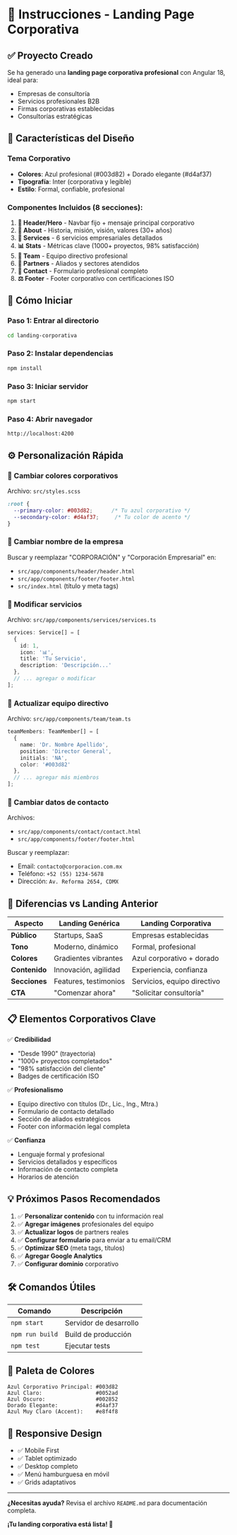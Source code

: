 # 🏢 Instrucciones - Landing Page Corporativa

## ✅ Proyecto Creado

Se ha generado una **landing page corporativa profesional** con Angular 18, ideal para:
- Empresas de consultoría
- Servicios profesionales B2B
- Firmas corporativas establecidas
- Consultorías estratégicas

## 🎨 Características del Diseño

### Tema Corporativo
- **Colores**: Azul profesional (#003d82) + Dorado elegante (#d4af37)
- **Tipografía**: Inter (corporativa y legible)
- **Estilo**: Formal, confiable, profesional

### Componentes Incluidos (8 secciones):

1. **📄 Header/Hero** - Navbar fijo + mensaje principal corporativo
2. **🏢 About** - Historia, misión, visión, valores (30+ años)
3. **💼 Services** - 6 servicios empresariales detallados
4. **📊 Stats** - Métricas clave (1000+ proyectos, 98% satisfacción)
5. **👔 Team** - Equipo directivo profesional
6. **🤝 Partners** - Aliados y sectores atendidos
7. **📧 Contact** - Formulario profesional completo
8. **⚖️ Footer** - Footer corporativo con certificaciones ISO

## 🚀 Cómo Iniciar

### Paso 1: Entrar al directorio
```bash
cd landing-corporativa
```

### Paso 2: Instalar dependencias
```bash
npm install
```

### Paso 3: Iniciar servidor
```bash
npm start
```

### Paso 4: Abrir navegador
```
http://localhost:4200
```

## ⚙️ Personalización Rápida

### 🎨 Cambiar colores corporativos
Archivo: `src/styles.scss`
```scss
:root {
  --primary-color: #003d82;      /* Tu azul corporativo */
  --secondary-color: #d4af37;     /* Tu color de acento */
}
```

### 🏢 Cambiar nombre de la empresa
Buscar y reemplazar "CORPORACIÓN" y "Corporación Empresarial" en:
- `src/app/components/header/header.html`
- `src/app/components/footer/footer.html`
- `src/index.html` (título y meta tags)

### 💼 Modificar servicios
Archivo: `src/app/components/services/services.ts`
```typescript
services: Service[] = [
  {
    id: 1,
    icon: '📊',
    title: 'Tu Servicio',
    description: 'Descripción...'
  },
  // ... agregar o modificar
];
```

### 👔 Actualizar equipo directivo
Archivo: `src/app/components/team/team.ts`
```typescript
teamMembers: TeamMember[] = [
  {
    name: 'Dr. Nombre Apellido',
    position: 'Director General',
    initials: 'NA',
    color: '#003d82'
  },
  // ... agregar más miembros
];
```

### 📧 Cambiar datos de contacto
Archivos:
- `src/app/components/contact/contact.html`
- `src/app/components/footer/footer.html`

Buscar y reemplazar:
- Email: `contacto@corporacion.com.mx`
- Teléfono: `+52 (55) 1234-5678`
- Dirección: `Av. Reforma 2654, CDMX`

## 🎯 Diferencias vs Landing Anterior

| Aspecto | Landing Genérica | Landing Corporativa |
|---------|------------------|---------------------|
| **Público** | Startups, SaaS | Empresas establecidas |
| **Tono** | Moderno, dinámico | Formal, profesional |
| **Colores** | Gradientes vibrantes | Azul corporativo + dorado |
| **Contenido** | Innovación, agilidad | Experiencia, confianza |
| **Secciones** | Features, testimonios | Servicios, equipo directivo |
| **CTA** | "Comenzar ahora" | "Solicitar consultoría" |

## 📋 Elementos Corporativos Clave

✅ **Credibilidad**
- "Desde 1990" (trayectoria)
- "1000+ proyectos completados"
- "98% satisfacción del cliente"
- Badges de certificación ISO

✅ **Profesionalismo**
- Equipo directivo con títulos (Dr., Lic., Ing., Mtra.)
- Formulario de contacto detallado
- Sección de aliados estratégicos
- Footer con información legal completa

✅ **Confianza**
- Lenguaje formal y profesional
- Servicios detallados y específicos
- Información de contacto completa
- Horarios de atención

## 💡 Próximos Pasos Recomendados

1. ✅ **Personalizar contenido** con tu información real
2. ✅ **Agregar imágenes** profesionales del equipo
3. ✅ **Actualizar logos** de partners reales
4. ✅ **Configurar formulario** para enviar a tu email/CRM
5. ✅ **Optimizar SEO** (meta tags, títulos)
6. ✅ **Agregar Google Analytics**
7. ✅ **Configurar dominio** corporativo

## 🛠️ Comandos Útiles

| Comando | Descripción |
|---------|-------------|
| `npm start` | Servidor de desarrollo |
| `npm run build` | Build de producción |
| `npm test` | Ejecutar tests |

## 🎨 Paleta de Colores

```
Azul Corporativo Principal: #003d82
Azul Claro:                 #0052ad
Azul Oscuro:                #002852
Dorado Elegante:            #d4af37
Azul Muy Claro (Accent):    #e8f4f8
```

## 📱 Responsive Design

- ✅ Mobile First
- ✅ Tablet optimizado
- ✅ Desktop completo
- ✅ Menú hamburguesa en móvil
- ✅ Grids adaptativos

---

**¿Necesitas ayuda?**
Revisa el archivo `README.md` para documentación completa.

**¡Tu landing corporativa está lista! 🎉**

